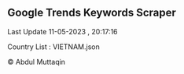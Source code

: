 

## Google Trends Keywords Scraper 
 
Last Update 11-05-2023 , 20:17:16

Country List :
VIETNAM.json



© Abdul Muttaqin 
